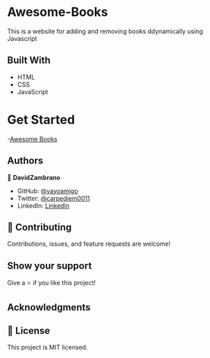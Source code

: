 # Awesome-Books
This is a website for adding and removing books ddynamically using Javascript

## Built With
- HTML
- CSS
- JavaScript
# Get Started

 -[Awesome Books](https://yayoamigo.github.io/)


## Authors

👤 **DavidZambrano**

- GitHub: [@yayoamigo](https://github.com/yayoamigo)
- Twitter: [@carpediem0011](https://twitter.com/carpediem0011)
- LinkedIn: [LinkedIn](https://www.linkedin.com/in/david-zambrano-corral-b87a4198/)

## 🤝 Contributing

Contributions, issues, and feature requests are welcome!



## Show your support

Give a ⭐️ if you like this project!

## Acknowledgments


## 📝 License

This project is MIT licensed.

